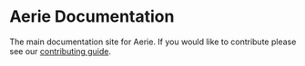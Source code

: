 # Aerie Documentation

The main documentation site for Aerie. If you would like to contribute please see our [contributing guide](./CONTRIBUTING.md).
